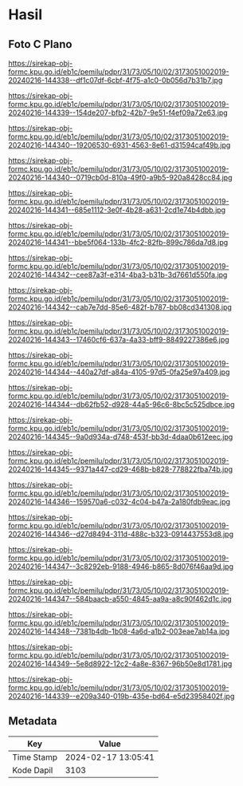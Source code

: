 # Hasil

## Foto C Plano

https://sirekap-obj-formc.kpu.go.id/eb1c/pemilu/pdpr/31/73/05/10/02/3173051002019-20240216-144338--df1c07df-6cbf-4f75-a1c0-0b056d7b31b7.jpg

https://sirekap-obj-formc.kpu.go.id/eb1c/pemilu/pdpr/31/73/05/10/02/3173051002019-20240216-144339--154de207-bfb2-42b7-9e51-f4ef09a72e63.jpg

https://sirekap-obj-formc.kpu.go.id/eb1c/pemilu/pdpr/31/73/05/10/02/3173051002019-20240216-144340--19206530-6931-4563-8e61-d31594caf49b.jpg

https://sirekap-obj-formc.kpu.go.id/eb1c/pemilu/pdpr/31/73/05/10/02/3173051002019-20240216-144340--0719cb0d-810a-49f0-a9b5-920a8428cc84.jpg

https://sirekap-obj-formc.kpu.go.id/eb1c/pemilu/pdpr/31/73/05/10/02/3173051002019-20240216-144341--685e1112-3e0f-4b28-a631-2cd1e74b4dbb.jpg

https://sirekap-obj-formc.kpu.go.id/eb1c/pemilu/pdpr/31/73/05/10/02/3173051002019-20240216-144341--bbe5f064-133b-4fc2-82fb-899c786da7d8.jpg

https://sirekap-obj-formc.kpu.go.id/eb1c/pemilu/pdpr/31/73/05/10/02/3173051002019-20240216-144342--cee87a3f-e314-4ba3-b31b-3d7661d550fa.jpg

https://sirekap-obj-formc.kpu.go.id/eb1c/pemilu/pdpr/31/73/05/10/02/3173051002019-20240216-144342--cab7e7dd-85e6-482f-b787-bb08cd341308.jpg

https://sirekap-obj-formc.kpu.go.id/eb1c/pemilu/pdpr/31/73/05/10/02/3173051002019-20240216-144343--17460cf6-637a-4a33-bff9-8849227386e6.jpg

https://sirekap-obj-formc.kpu.go.id/eb1c/pemilu/pdpr/31/73/05/10/02/3173051002019-20240216-144344--440a27df-a84a-4105-97d5-0fa25e97a409.jpg

https://sirekap-obj-formc.kpu.go.id/eb1c/pemilu/pdpr/31/73/05/10/02/3173051002019-20240216-144344--db62fb52-d928-44a5-96c6-8bc5c525dbce.jpg

https://sirekap-obj-formc.kpu.go.id/eb1c/pemilu/pdpr/31/73/05/10/02/3173051002019-20240216-144345--9a0d934a-d748-453f-bb3d-4daa0b612eec.jpg

https://sirekap-obj-formc.kpu.go.id/eb1c/pemilu/pdpr/31/73/05/10/02/3173051002019-20240216-144345--9371a447-cd29-468b-b828-778822fba74b.jpg

https://sirekap-obj-formc.kpu.go.id/eb1c/pemilu/pdpr/31/73/05/10/02/3173051002019-20240216-144346--159570a6-c032-4c04-b47a-2a180fdb9eac.jpg

https://sirekap-obj-formc.kpu.go.id/eb1c/pemilu/pdpr/31/73/05/10/02/3173051002019-20240216-144346--d27d8494-311d-488c-b323-0914437553d8.jpg

https://sirekap-obj-formc.kpu.go.id/eb1c/pemilu/pdpr/31/73/05/10/02/3173051002019-20240216-144347--3c8292eb-9188-4946-b865-8d076f46aa9d.jpg

https://sirekap-obj-formc.kpu.go.id/eb1c/pemilu/pdpr/31/73/05/10/02/3173051002019-20240216-144347--584baacb-a550-4845-aa9a-a8c90f462d1c.jpg

https://sirekap-obj-formc.kpu.go.id/eb1c/pemilu/pdpr/31/73/05/10/02/3173051002019-20240216-144348--7381b4db-1b08-4a6d-a1b2-003eae7ab14a.jpg

https://sirekap-obj-formc.kpu.go.id/eb1c/pemilu/pdpr/31/73/05/10/02/3173051002019-20240216-144349--5e8d8922-12c2-4a8e-8367-96b50e8d1781.jpg

https://sirekap-obj-formc.kpu.go.id/eb1c/pemilu/pdpr/31/73/05/10/02/3173051002019-20240216-144339--e209a340-019b-435e-bd64-e5d23958402f.jpg


## Metadata

| Key        | Value               |
| ---------- | ------------------- |
| Time Stamp | 2024-02-17 13:05:41 |
| Kode Dapil | 3103                |



